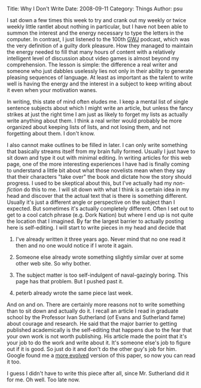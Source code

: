 Title: Why I Don't Write
Date: 2008-09-11
Category: Things
Author: psu


I sat down a few times this week to try and crank out my weekly or twice weekly little rantlet about nothing in particular, but I have not been able to summon the interest and the energy necessary to type the letters in the computer. In contrast, I just listened to the 100th <a href="http://www.gamerswithjobs.com/">GWJ</a> podcast, which was the very definition of a guilty dork pleasure. How they managed to maintain the energy needed to fill that many hours of content with a relatively intelligent level of discussion about video games is almost beyond my comprehension. The lesson is simple: the difference a real writer and someone who just dabbles uselessly lies not only in their ability to generate pleasing sequences of language. At least as important as the talent to write well is having the energy and the interest in a subject to keep writing about it even when your motivation wanes.

In writing, this state of mind often eludes me. I keep a mental list of single sentence subjects about which I might write an article, but unless the fancy strikes at just the right time I am just as likely to forget my lists as actually write anything about them. I think a real writer would probably be more organized about keeping lists of lists, and not losing them, and not forgetting about them. I don't know.

I also cannot make outlines to be filled in later. I can only write something that basically streams itself from my brain fully formed. Usually I just have to sit down and type it out with minimal editing. In writing articles for this web page, one of the more interesting experiences I have had is finally coming to understand a little bit about what those novelists mean when they say that their characters "take over" the book and dictate how the story should progress. I used to be skeptical about this, but I've actually had my <em>non-fiction</em> do this to me. I will sit down with what I think is a certain idea in my head and discover that the actual text that is there is something different. Usually it's just a different angle or perspective on the subject than I expected. But sometimes it's actually completely different. Often I set out to get to a cool catch phrase (e.g. Dork Nation) but where I end up is not quite the location that I imagined.
By far the largest barrier to actually posting here is self-editing. I will start to write pieces in my head and decide that

1. I've already written it three years ago. Never mind that no one read it then and no one would notice if I wrote it again.

2. Someone else already wrote something slightly similar over at some other web site. So why bother.

3. The subject matter is too self-indulgent of naval-gazingly boring. This page has that problem. But I pushed past it.

4. peterb already wrote the same piece last week.

And on and on. There are certainly more reasons not to write something than to sit down and actually do it. I recall an article I read in graduate school by the Professor Ivan Sutherland (of Evans and Sutherland fame) about courage and research. He said that the major barrier to getting published academically is the self-editing that happens due to the fear that your own work is not worth publishing. His article made the point that it's your job to do the work and write about it. It's someone else's job to figure out if it is good. So just do it and don't do the other guy's job for him. Google found me a <a href="http://cseweb.ucsd.edu/~wgg/smli_ps-1.pdf">more evolved</a> version of this paper, so now you can read it too.

I guess I didn't have to write this piece after all, since Mr. Sutherland did it for me. Oh well. Too late now.